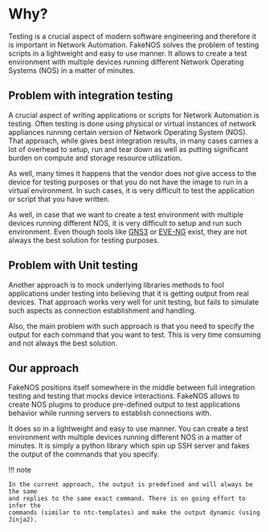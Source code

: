 # Why?

Testing is a crucial aspect of modern software engineering and therefore it is 
important in Network Automation. FakeNOS solves the problem of testing scripts
in a lightweight and easy to use manner. It allows to create a test environment
with multiple devices running different Network Operating Systems (NOS) in a
matter of minutes.

## Problem with integration testing
A crucial aspect of writing applications or scripts  for Network Automation is 
testing. Often testing is done using physical or virtual instances of network
appliances running certain version of Network Operating System (NOS). That
approach, while gives best integration results, in many cases carries a lot
of overhead to setup, run and tear down as well as putting significant burden
on compute and storage resource utilization.

As well, many times it happens that the vendor does not give access to the 
device for testing purposes or that you do not have the image to run in a 
virtual environment. In such cases, it is very difficult to test the application
or script that you have written.

As well, in case that we want to create a test environment with multiple devices
running different NOS, it is very difficult to setup and run such environment. Even 
though tools like [GNS3](https://www.gns3.com/) or [EVE-NG](https://www.eve-ng.net/)
exist, they are not always the best solution for testing purposes.

## Problem with Unit testing
Another approach is to mock underlying libraries methods to fool applications
under testing into believing that it is getting output from real devices. That
approach works very well for unit testing, but fails to simulate such aspects
as connection establishment and handling.

Also, the main problem with such approach is that you need to specify the output
for each command that you want to test. This is very time consuming and not always
the best solution.

## Our approach
FakeNOS positions itself somewhere in the middle between full integration testing
and testing that mocks device interactions. FakeNOS allows to create NOS plugins
to produce pre-defined output to test applications behavior while running servers 
to establish connections with.

It does so in a lightweight and easy to use manner. You can create a test environment
with multiple devices running different NOS in a matter of minutes. It is simply
a python library which spin up SSH server and fakes the output of the commands that
you specify.

!!! note

    In the current approach, the output is predefined and will always be the same
    and replies to the same exact command. There is on going effort to infer the
    commands (similar to ntc-templates) and make the output dynamic (using Jinja2).
